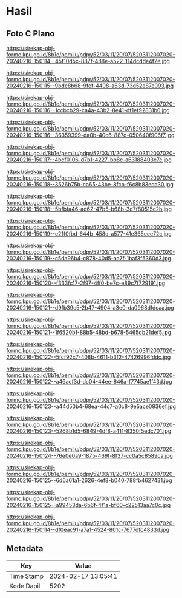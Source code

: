 # Hasil

## Foto C Plano

https://sirekap-obj-formc.kpu.go.id/8b1e/pemilu/pdpr/52/03/11/20/07/5203112007020-20240216-150114--45f10d5c-887f-488e-a522-114dcdde4f2e.jpg

https://sirekap-obj-formc.kpu.go.id/8b1e/pemilu/pdpr/52/03/11/20/07/5203112007020-20240216-150115--9bde8b68-9fef-4408-a63d-73d52e87e093.jpg

https://sirekap-obj-formc.kpu.go.id/8b1e/pemilu/pdpr/52/03/11/20/07/5203112007020-20240216-150116--1ccbcb29-ca4a-43b2-8e41-df1ef92831b0.jpg

https://sirekap-obj-formc.kpu.go.id/8b1e/pemilu/pdpr/52/03/11/20/07/5203112007020-20240216-150116--36359399-da0b-40c6-887d-050640f906f7.jpg

https://sirekap-obj-formc.kpu.go.id/8b1e/pemilu/pdpr/52/03/11/20/07/5203112007020-20240216-150117--4bcf0106-d7b1-4227-bb8c-a63188403c7c.jpg

https://sirekap-obj-formc.kpu.go.id/8b1e/pemilu/pdpr/52/03/11/20/07/5203112007020-20240216-150118--3526b75b-ca65-43be-8fcb-f6c8b83eda30.jpg

https://sirekap-obj-formc.kpu.go.id/8b1e/pemilu/pdpr/52/03/11/20/07/5203112007020-20240216-150118--5bfbfa46-ad62-47b5-b68b-3d7f80515c2b.jpg

https://sirekap-obj-formc.kpu.go.id/8b1e/pemilu/pdpr/52/03/11/20/07/5203112007020-20240216-150119--e21f0fbd-644b-458d-a577-41e365eee72c.jpg

https://sirekap-obj-formc.kpu.go.id/8b1e/pemilu/pdpr/52/03/11/20/07/5203112007020-20240216-150119--c5da96b4-c878-40d5-aa7f-1baf3f5360d3.jpg

https://sirekap-obj-formc.kpu.go.id/8b1e/pemilu/pdpr/52/03/11/20/07/5203112007020-20240216-150120--f333fc17-2f97-4ff0-be7c-e89c7f729191.jpg

https://sirekap-obj-formc.kpu.go.id/8b1e/pemilu/pdpr/52/03/11/20/07/5203112007020-20240216-150121--d9fb39c5-2b47-4904-a3e0-da0968dfdcaa.jpg

https://sirekap-obj-formc.kpu.go.id/8b1e/pemilu/pdpr/52/03/11/20/07/5203112007020-20240216-150121--1f6520b1-88b5-48bd-b678-5465db21def5.jpg

https://sirekap-obj-formc.kpu.go.id/8b1e/pemilu/pdpr/52/03/11/20/07/5203112007020-20240216-150122--5fcf92c7-408b-4611-b3f2-47426996fddc.jpg

https://sirekap-obj-formc.kpu.go.id/8b1e/pemilu/pdpr/52/03/11/20/07/5203112007020-20240216-150122--a46acf3d-dc04-44ee-846a-f7745ae1f43d.jpg

https://sirekap-obj-formc.kpu.go.id/8b1e/pemilu/pdpr/52/03/11/20/07/5203112007020-20240216-150123--a44d50b4-68ea-44c7-a0c8-9e5ace0936ef.jpg

https://sirekap-obj-formc.kpu.go.id/8b1e/pemilu/pdpr/52/03/11/20/07/5203112007020-20240216-150123--5268b1d5-6849-4df8-a411-8350f5edc701.jpg

https://sirekap-obj-formc.kpu.go.id/8b1e/pemilu/pdpr/52/03/11/20/07/5203112007020-20240216-150124--76e0e0a9-187b-469f-8f37-cc0a5c8589ca.jpg

https://sirekap-obj-formc.kpu.go.id/8b1e/pemilu/pdpr/52/03/11/20/07/5203112007020-20240216-150125--6d6a61a1-2626-4ef8-b040-788fb4627431.jpg

https://sirekap-obj-formc.kpu.go.id/8b1e/pemilu/pdpr/52/03/11/20/07/5203112007020-20240216-150125--a99453da-6b6f-4f1a-bf60-c22513aa7c0c.jpg

https://sirekap-obj-formc.kpu.go.id/8b1e/pemilu/pdpr/52/03/11/20/07/5203112007020-20240216-150114--df0eac91-a7a1-4524-801c-7677dfc4833d.jpg


## Metadata

| Key        | Value               |
| ---------- | ------------------- |
| Time Stamp | 2024-02-17 13:05:41 |
| Kode Dapil | 5202                |



